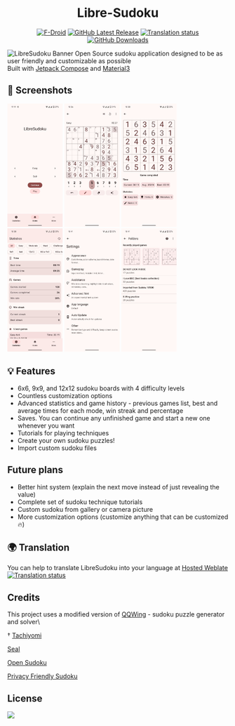 
<div align="center">

# Libre-Sudoku
[![F-Droid](https://img.shields.io/f-droid/v/com.kaajjo.libresudoku?color=green&label=F-Droid&logo=f-droid)](https://f-droid.org/en/packages/com.kaajjo.libresudoku)
[![GitHub Latest Release](https://img.shields.io/github/v/release/kaajjo/libre-sudoku?label=Release&logo=GitHub)](https://github.com/kaajjo/Libre-Sudoku/releases/latest)
[![Translation status](https://hosted.weblate.org/widgets/libresudoku/-/svg-badge.svg)](https://hosted.weblate.org/engage/libresudoku/)
[![GitHub Downloads](https://img.shields.io/github/downloads/kaajjo/libre-sudoku/total?color=0273b3&label=Downloads&logo=github)](https://github.com/kaajjo/Libre-Sudoku/releases)

</div>

![LibreSudoku Banner](https://github.com/kaajjo/Libre-Sudoku/assets/87094439/20b710de-4074-4e2e-8b94-04b55507874f")
Open Source sudoku application designed to be as user friendly and customizable as possible \
Built with [Jetpack Compose](https://developer.android.com/jetpack/compose) and [Material3](https://m3.material.io/)

## 📱 Screenshots 
<div>
  <img src="fastlane/metadata/android/en-US/images/phoneScreenshots/1.jpg" width="25%" />
  <img src="fastlane/metadata/android/en-US/images/phoneScreenshots/2.jpg" width="25%" />
  <img src="fastlane/metadata/android/en-US/images/phoneScreenshots/3.jpg" width="25%" />
  <img src="fastlane/metadata/android/en-US/images/phoneScreenshots/4.jpg" width="25%" />
  <img src="fastlane/metadata/android/en-US/images/phoneScreenshots/5.jpg" width="25%" />
  <img src="fastlane/metadata/android/en-US/images/phoneScreenshots/6.jpg" width="25%" />
</div>

## 💡 Features
- 6x6, 9x9, and 12x12 sudoku boards with 4 difficulty levels
- Countless customization options
- Advanced statistics and game history - previous games list, best and average times for each mode, win streak and percentage
- Saves. You can continue any unfinished game and start a new one whenever you want
- Tutorials for playing techniques
- Create your own sudoku puzzles!
- Import custom sudoku files

## Future plans
- Better hint system (explain the next move instead of just revealing the value)
- Complete set of sudoku technique tutorials
- Custom sudoku from gallery or camera picture
- More customization options (customize anything that can be customized🔥)

## 🌍 Translation
You can help to translate LibreSudoku into your language at [Hosted Weblate](https://hosted.weblate.org/engage/libresudoku/)\
[![Translation status](https://hosted.weblate.org/widgets/libresudoku/-/multi-auto.svg)](https://hosted.weblate.org/engage/libresudoku/)

## Credits
This project uses a modified version of [QQWing](https://github.com/stephenostermiller/qqwing) - sudoku puzzle generator and solver\

† [Tachiyomi](https://github.com/tachiyomiorg/tachiyomi)

[Seal](https://github.com/JunkFood02/Seal)

[Open Sudoku](https://gitlab.com/opensudoku/opensudoku)

[Privacy Friendly Sudoku](https://github.com/SecUSo/privacy-friendly-sudoku)

## License
[![](https://img.shields.io/github/license/kaajjo/libre-sudoku)](https://github.com/kaajjo/libre-sudoku/blob/main/LICENSE)
